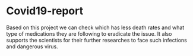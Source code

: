 # Covid19-report
Based on this project we can check which has less death rates and what type of medications they are following to eradicate the issue. It also supports the scientists for their further researches to face such infections and dangerous virus.
